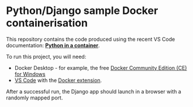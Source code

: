 # Python/Django sample Docker containerisation

This repository contains the code produced using the recent VS Code documentation: [**Python in a container**](https://code.visualstudio.com/docs/containers/quickstart-python).

To run this project, you will need:
* Docker Desktop - for example, the free [Docker Community Edition (CE) for Windows](https://hub.docker.com/editions/community/docker-ce-desktop-windows)
* [VS Code](https://code.visualstudio.com/) with the [Docker extension](https://marketplace.visualstudio.com/items?itemName=ms-azuretools.vscode-docker).

After a successful run, the Django app should launch in a browser with a randomly mapped port.